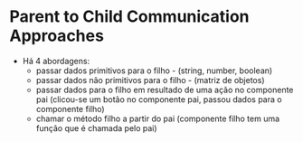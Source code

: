 # Parent to Child Communication Approaches
- Há 4 abordagens:
  - passar dados primitivos para o filho - (string, number, boolean)
  - passar dados não primitivos para o filho - (matriz de objetos)
  - passar dados para o filho em resultado de uma ação no componente pai (clicou-se um botão no componente pai, passou dados para o componente filho)
  - chamar o método filho a partir do pai (componente filho tem uma função que é chamada pelo pai)